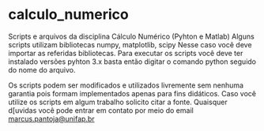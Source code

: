 # calculo_numerico
Scripts e arquivos da disciplina Cálculo Numérico (Pyhton e Matlab)
Alguns scripts utilizam bibliotecas numpy, matplotlib, scipy
Nesse caso você deve importar as referidas bibliotecas. 
Para executar os scripts você deve ter instalado versões pyhton 3.x 
basta então digitar o comando python seguido do nome do arquivo.

Os scripts podem ser modificados e utilizados livremente sem nenhuma garantia pois formam implementados apenas para fins didáticos.
Caso você utilize os scripts em algum trabalho solicito citar a fonte.
Quaisquer d[uvidas você pode entrar em contato por meio do email marcus.pantoja@unifap.br
